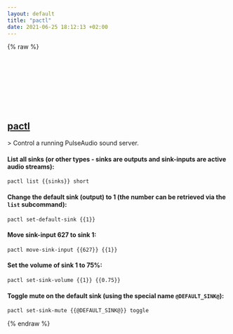 ```yaml
---
layout: default
title: "pactl"
date: 2021-06-25 18:12:13 +02:00
---
```

{% raw %}
<h2 id="pactl">
  <a href="/en/common/pactl.html">pactl</a> <a href="#pactl"><svg class="icon">
    <use href="/assets/images/unicode_sprite.svg#link" />
  </svg></a>
</h2>
> Control a running PulseAudio sound server.

#### List all sinks (or other types - sinks are outputs and sink-inputs are active audio streams):
```shell
pactl list {{sinks}} short
```
#### Change the default sink (output) to 1 (the number can be retrieved via the `list` subcommand):
```shell
pactl set-default-sink {{1}}
```
#### Move sink-input 627 to sink 1:
```shell
pactl move-sink-input {{627}} {{1}}
```
#### Set the volume of sink 1 to 75%:
```shell
pactl set-sink-volume {{1}} {{0.75}}
```
#### Toggle mute on the default sink (using the special name `@DEFAULT_SINK@`):
```shell
pactl set-sink-mute {{@DEFAULT_SINK@}} toggle
```
{% endraw %}